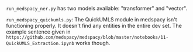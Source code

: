 `run_medspacy_ner.py` has two models available: "transformer" and "vector".

`run_medspacy_quickumls.py`: The QuickUMLS module in medspacy isn't functioning properly. It doesn't find any entities
in the entire dev set. The example sentence given in
`https://github.com/medspacy/medspacy/blob/master/notebooks/11-QuickUMLS_Extraction.ipynb` works though.
